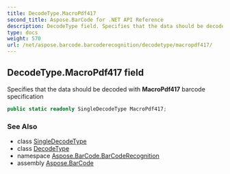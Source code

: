 ```yaml
---
title: DecodeType.MacroPdf417
second_title: Aspose.BarCode for .NET API Reference
description: DecodeType field. Specifies that the data should be decoded with MacroPdf417 barcode specification
type: docs
weight: 570
url: /net/aspose.barcode.barcoderecognition/decodetype/macropdf417/
---
```

## DecodeType.MacroPdf417 field

Specifies that the data should be decoded with **MacroPdf417** barcode specification

```csharp
public static readonly SingleDecodeType MacroPdf417;
```

### See Also

* class [SingleDecodeType](../../singledecodetype/)
* class [DecodeType](../)
* namespace [Aspose.BarCode.BarCodeRecognition](../../decodetype/)
* assembly [Aspose.BarCode](../../../)


